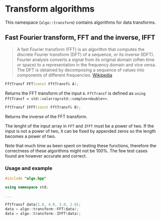 Transform algorithms
======

This namespace (`algo::transform`) contains algorithms for data transforms.

## Fast Fourier transform, FFT and the inverse, IFFT

>A fast Fourier transform (FFT) is an algorithm that computes the discrete Fourier transform (DFT) of a sequence, or its inverse 
>(IDFT). Fourier analysis converts a signal from its original domain (often time or space) to a representation in the frequency 
>domain and vice versa. The DFT is obtained by decomposing a sequence of values into components of different frequencies. [Wikipedia](https://en.wikipedia.org/wiki/Fast_Fourier_transform)

```c++
FftTransf FFT(const FftTransf& A);
```

Returns the FFT transform of the input `A`. `FftTransf` is defined as `using FftTransf = std::valarray<std::complex<double>>`.

```c++
FftTransf IFFT(const FftTransf& B);
``` 

Returns the inverse of the FFT transform.

The lenght of the input array in `FFT` and `IFFT` must be a power of two. If the input is not a power of two, it can be fixed by appended
zeros so the length becomes a power of two.

Note that much time as been spent on testing these functions, therefore the correctness of these algorithms might not be 100%. The few
test cases found are however accurate and correct.

### Usage and example

```c++
#include "algo.hpp"

using namespace std;

...

FftTransf data{1.0, 4.0, 3.0, 2.0};
data = algo::transform::FFT(data);
data = algo::transform::IFFT(data);
```


